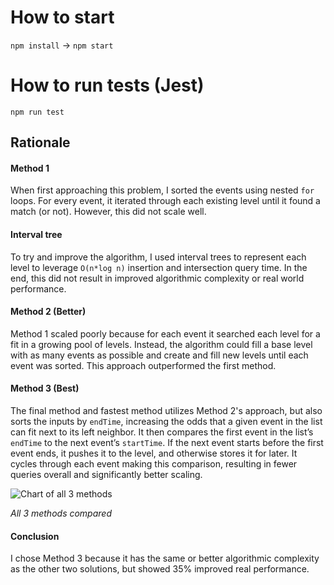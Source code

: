 # How to start

`npm install` →
`npm start`

# How to run tests (Jest)

`npm run test`

## Rationale

#### Method 1 
When first approaching this problem, I sorted the events using nested `for` loops. For every event, it iterated through each existing level until it found a match (or not). However, this did not scale well.

#### Interval tree
To try and improve the algorithm, I used interval trees to represent each level to leverage `O(n*log n)` insertion and intersection query time. In the end, this did not result in improved algorithmic complexity or real world performance.

#### Method 2 (Better)
Method 1 scaled poorly because for each event it searched each level for a fit in a growing pool of levels. Instead, the algorithm could fill a base level with as many events as possible and create and fill new levels until each event was sorted. This approach outperformed the first method.

#### Method 3 (Best)
The final method and fastest method utilizes Method 2's approach, but also sorts the inputs by `endTime`, increasing the odds that a given event in the list can fit next to its left neighbor. It then compares the first event in the list’s `endTime` to the next event’s `startTime`. If the next event starts before the first event ends, it pushes it to the level, and otherwise stores it for later. It cycles through each event making this comparison, resulting in fewer queries overall and significantly better scaling.

![Chart of all 3 methods](https://i.imgur.com/3ilmdbP.png)

*All 3 methods compared*

#### Conclusion
I chose Method 3 because it has the same or better algorithmic complexity as the other two solutions, but showed 35% improved real performance.



